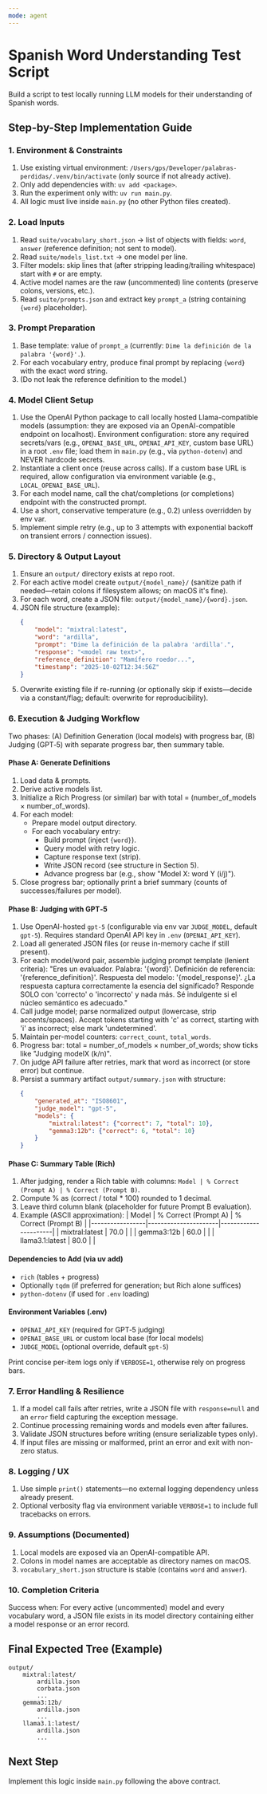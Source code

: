 ```yaml
---
mode: agent
---
```


# Spanish Word Understanding Test Script

Build a script to test locally running LLM models for their understanding of Spanish words.

## Step-by-Step Implementation Guide

### 1. Environment & Constraints
1. Use existing virtual environment: `/Users/gps/Developer/palabras-perdidas/.venv/bin/activate` (only source if not already active).
2. Only add dependencies with: `uv add <package>`.
3. Run the experiment only with: `uv run main.py`.
4. All logic must live inside `main.py` (no other Python files created).

### 2. Load Inputs
1. Read `suite/vocabulary_short.json` → list of objects with fields: `word`, `answer` (reference definition; not sent to model).
2. Read `suite/models_list.txt` → one model per line.
3. Filter models: skip lines that (after stripping leading/trailing whitespace) start with `#` or are empty.
4. Active model names are the raw (uncommented) line contents (preserve colons, versions, etc.).
5. Read `suite/prompts.json` and extract key `prompt_a` (string containing `{word}` placeholder).

### 3. Prompt Preparation
1. Base template: value of `prompt_a` (currently: `Dime la definición de la palabra '{word}'.`).
2. For each vocabulary entry, produce final prompt by replacing `{word}` with the exact word string.
3. (Do not leak the reference definition to the model.)

### 4. Model Client Setup
1. Use the OpenAI Python package to call locally hosted Llama-compatible models (assumption: they are exposed via an OpenAI-compatible endpoint on localhost). Environment configuration: store any required secrets/vars (e.g., `OPENAI_BASE_URL`, `OPENAI_API_KEY`, custom base URL) in a root `.env` file; load them in `main.py` (e.g., via `python-dotenv`) and NEVER hardcode secrets.
2. Instantiate a client once (reuse across calls). If a custom base URL is required, allow configuration via environment variable (e.g., `LOCAL_OPENAI_BASE_URL`).
3. For each model name, call the chat/completions (or completions) endpoint with the constructed prompt.
4. Use a short, conservative temperature (e.g., 0.2) unless overridden by env var.
5. Implement simple retry (e.g., up to 3 attempts with exponential backoff on transient errors / connection issues).

### 5. Directory & Output Layout
1. Ensure an `output/` directory exists at repo root.
2. For each active model create `output/{model_name}/` (sanitize path if needed—retain colons if filesystem allows; on macOS it's fine).
3. For each word, create a JSON file: `output/{model_name}/{word}.json`.
4. JSON file structure (example):
	 ```json
	 {
		 "model": "mixtral:latest",
		 "word": "ardilla",
		 "prompt": "Dime la definición de la palabra 'ardilla'.",
		 "response": "<model raw text>",
		 "reference_definition": "Mamífero roedor...", 
		 "timestamp": "2025-10-02T12:34:56Z"
	 }
	 ```
5. Overwrite existing file if re-running (or optionally skip if exists—decide via a constant/flag; default: overwrite for reproducibility).



### 6. Execution & Judging Workflow
Two phases: (A) Definition Generation (local models) with progress bar, (B) Judging (GPT‑5) with separate progress bar, then summary table.

#### Phase A: Generate Definitions
1. Load data & prompts.
2. Derive active models list.
3. Initialize a Rich Progress (or similar) bar with total = (number_of_models × number_of_words).
4. For each model:
	 - Prepare model output directory.
	 - For each vocabulary entry:
		 - Build prompt (inject `{word}`).
		 - Query model with retry logic.
		 - Capture response text (strip).
		 - Write JSON record (see structure in Section 5).
		 - Advance progress bar (e.g., show "Model X: word Y (i/j)").
5. Close progress bar; optionally print a brief summary (counts of successes/failures per model).

#### Phase B: Judging with GPT‑5
1. Use OpenAI-hosted `gpt-5` (configurable via env var `JUDGE_MODEL`, default `gpt-5`). Requires standard OpenAI API key in `.env` (`OPENAI_API_KEY`).
2. Load all generated JSON files (or reuse in-memory cache if still present).
3. For each model/word pair, assemble judging prompt template (lenient criteria):
	 "Eres un evaluador. Palabra: '{word}'. Definición de referencia: '{reference_definition}'. Respuesta del modelo: '{model_response}'. ¿La respuesta captura correctamente la esencia del significado? Responde SOLO con 'correcto' o 'incorrecto' y nada más. Sé indulgente si el núcleo semántico es adecuado."
4. Call judge model; parse normalized output (lowercase, strip accents/spaces). Accept tokens starting with 'c' as correct, starting with 'i' as incorrect; else mark 'undetermined'.
5. Maintain per-model counters: `correct_count`, `total_words`.
6. Progress bar: total = number_of_models × number_of_words; show ticks like "Judging modelX (k/n)".
7. On judge API failure after retries, mark that word as incorrect (or store error) but continue.
8. Persist a summary artifact `output/summary.json` with structure:
	 ```json
	 {
		 "generated_at": "ISO8601",
		 "judge_model": "gpt-5",
		 "models": {
			 "mixtral:latest": {"correct": 7, "total": 10},
			 "gemma3:12b": {"correct": 6, "total": 10}
		 }
	 }
	 ```

#### Phase C: Summary Table (Rich)
1. After judging, render a Rich table with columns: `Model | % Correct (Prompt A) | % Correct (Prompt B)`.
2. Compute % as (correct / total * 100) rounded to 1 decimal.
3. Leave third column blank (placeholder for future Prompt B evaluation).
4. Example (ASCII approximation):
	 | Model           | % Correct (Prompt A) | % Correct (Prompt B) |
	 |-----------------|----------------------|----------------------|
	 | mixtral:latest  | 70.0                 |                      |
	 | gemma3:12b      | 60.0                 |                      |
	 | llama3.1:latest | 80.0                 |                      |

#### Dependencies to Add (via uv add)
- `rich` (tables + progress)
- Optionally `tqdm` (if preferred for generation; but Rich alone suffices)
- `python-dotenv` (if used for `.env` loading)

#### Environment Variables (.env)
- `OPENAI_API_KEY` (required for GPT‑5 judging)
- `OPENAI_BASE_URL` or custom local base (for local models)
- `JUDGE_MODEL` (optional override, default `gpt-5`)

Print concise per-item logs only if `VERBOSE=1`, otherwise rely on progress bars.

### 7. Error Handling & Resilience
1. If a model call fails after retries, write a JSON file with `response=null` and an `error` field capturing the exception message.
2. Continue processing remaining words and models even after failures.
3. Validate JSON structures before writing (ensure serializable types only).
4. If input files are missing or malformed, print an error and exit with non-zero status.

### 8. Logging / UX
1. Use simple `print()` statements—no external logging dependency unless already present.
2. Optional verbosity flag via environment variable `VERBOSE=1` to include full tracebacks on errors.

### 9. Assumptions (Documented)
1. Local models are exposed via an OpenAI-compatible API.
2. Colons in model names are acceptable as directory names on macOS.
3. `vocabulary_short.json` structure is stable (contains `word` and `answer`).

### 10. Completion Criteria
Success when: For every active (uncommented) model and every vocabulary word, a JSON file exists in its model directory containing either a model response or an error record.

## Final Expected Tree (Example)
```
output/
	mixtral:latest/
		ardilla.json
		corbata.json
		...
	gemma3:12b/
		ardilla.json
		...
	llama3.1:latest/
		ardilla.json
		...
```

## Next Step
Implement this logic inside `main.py` following the above contract.